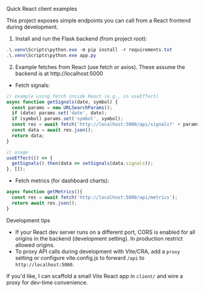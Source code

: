 Quick React client examples

This project exposes simple endpoints you can call from a React frontend during development.

1) Install and run the Flask backend (from project root):

```powershell
.\.venv\Scripts\python.exe -m pip install -r requirements.txt
.\.venv\Scripts\python.exe app.py
```

2) Example fetches from React (use fetch or axios). These assume the backend is at http://localhost:5000

- Fetch signals:

```js
// example using fetch inside React (e.g., in useEffect)
async function getSignals(date, symbol) {
  const params = new URLSearchParams();
  if (date) params.set('date', date);
  if (symbol) params.set('symbol', symbol);
  const res = await fetch('http://localhost:5000/api/signals?' + params.toString());
  const data = await res.json();
  return data;
}

// usage
useEffect(() => {
  getSignals().then(data => setSignals(data.signals));
}, []);
```

- Fetch metrics (for dashboard charts):

```js
async function getMetrics(){
  const res = await fetch('http://localhost:5000/api/metrics');
  return await res.json();
}
```

Development tips
- If your React dev server runs on a different port, CORS is enabled for all origins in the backend (development setting). In production restrict allowed origins.
- To proxy API calls during development with Vite/CRA, add a `proxy` setting or configure vite.config.js to forward `/api` to `http://localhost:5000`.

If you'd like, I can scaffold a small Vite React app in `client/` and wire a proxy for dev-time convenience.
